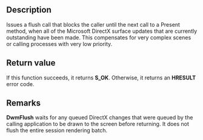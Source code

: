 ## Description

Issues a flush call that blocks the caller until the next call to a Present method, when all of the Microsoft DirectX surface updates that are currently outstanding have been made. This compensates for very complex scenes or calling processes with very low priority.

## Return value

If this function succeeds, it returns **S_OK**. Otherwise, it returns an **HRESULT** error code.

## Remarks

**DwmFlush** waits for any queued DirectX changes that were queued by the calling application to be drawn to the screen before returning. It does not flush the entire session rendering batch.